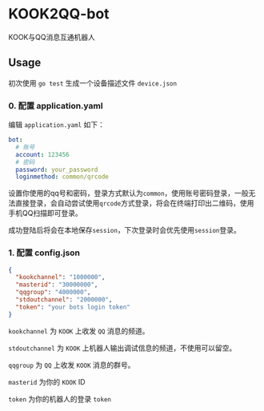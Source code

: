 # KOOK2QQ-bot
KOOK与QQ消息互通机器人

## Usage

初次使用 `go test` 生成一个设备描述文件 `device.json`

### 0. 配置 application.yaml

编辑 `application.yaml` 如下：

```yaml
bot:
  # 账号
  account: 123456
  # 密码
  password: your_password
  loginmethod: common/qrcode
```

设置你使用的qq号和密码，登录方式默认为`common`，使用账号密码登录，一般无法直接登录，会自动尝试使用`qrcode`方式登录，将会在终端打印出二维码，使用手机QQ扫描即可登录。

成功登陆后将会在本地保存`session`，下次登录时会优先使用`session`登录。

### 1. 配置 config.json

```json
{
  "kookchannel": "1000000",
  "masterid": "30000000",
  "qqgroup": "4000000",
  "stdoutchannel": "2000000",
  "token": "your bots login token"
}
```

`kookchannel` 为 `KOOK` 上收发 `QQ` 消息的频道。

`stdoutchannel` 为 `KOOK` 上机器人输出调试信息的频道，不使用可以留空。

`qqgroup` 为 `QQ` 上收发 `KOOK` 消息的群号。

`masterid` 为你的 `KOOK` ID

`token` 为你的机器人的登录 `token`

